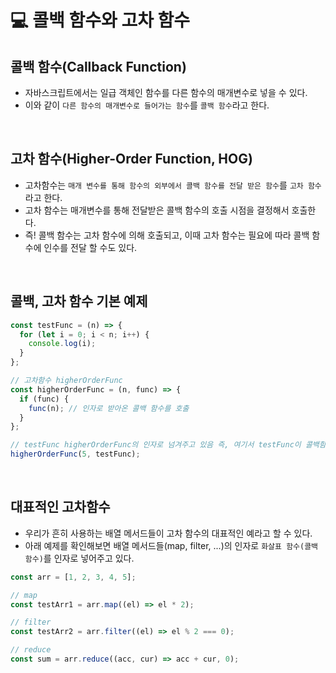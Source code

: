 # 💻 콜백 함수와 고차 함수

## 콜백 함수(Callback Function)

- 자바스크립트에서는 일급 객체인 함수를 다른 함수의 매개변수로 넣을 수 있다.
- 이와 같이 `다른 함수의 매개변수로 들어가는 함수`를 `콜백 함수`라고 한다.

<br />

## 고차 함수(Higher-Order Function, HOG)

- 고차함수는 `매개 변수를 통해 함수의 외부에서 콜백 함수를 전달 받은 함수`를 `고차 함수`라고 한다.
- 고차 함수는 매개변수를 통해 전달받은 콜백 함수의 호출 시점을 결정해서 호출한다.
- 즉! 콜백 함수는 고차 함수에 의해 호출되고, 이때 고차 함수는 필요에 따라 콜백 함수에 인수를 전달 할 수도 있다.

<br />

## 콜백, 고차 함수 기본 예제

```js
const testFunc = (n) => {
  for (let i = 0; i < n; i++) {
    console.log(i);
  }
};

// 고차함수 higherOrderFunc
const higherOrderFunc = (n, func) => {
  if (func) {
    func(n); // 인자로 받아온 콜백 함수를 호출
  }
};

// testFunc higherOrderFunc의 인자로 넘겨주고 있음 즉, 여기서 testFunc이 콜백함수
higherOrderFunc(5, testFunc);
```

<br />

## 대표적인 고차함수

- 우리가 흔히 사용하는 배열 메서드들이 고차 함수의 대표적인 예라고 할 수 있다.
- 아래 예제를 확인해보면 배열 메서드들(map, filter, ...)의 인자로 `화살표 함수(콜백 함수)`를 인자로 넣어주고 있다.

```js
const arr = [1, 2, 3, 4, 5];

// map
const testArr1 = arr.map((el) => el * 2);

// filter
const testArr2 = arr.filter((el) => el % 2 === 0);

// reduce
const sum = arr.reduce((acc, cur) => acc + cur, 0);
```

<br />
